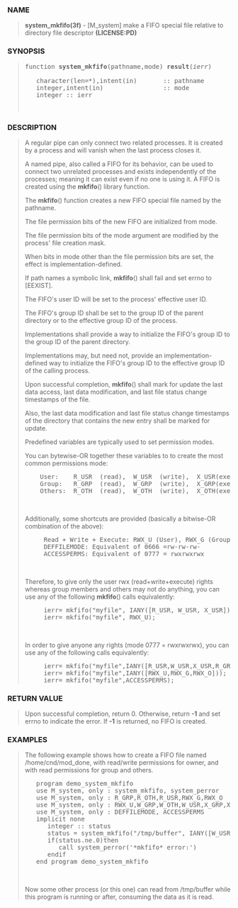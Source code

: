 <?
<body>
<!DOCTYPE html PUBLIC "-//W3C//DTD XHTML 1.0 Transitional//EN"
    "http://www.w3.org/TR/xhtml1/DTD/xhtml1-transitional.dtd">

<html xmlns="http://www.w3.org/1999/xhtml">
<head>
  <meta name="generator" content="HTML Tidy for Cygwin (vers 25 March 2009), see www.w3.org" />

  <title></title>
</head>

<body>
  <div id="Container">
    <div id="Content">
      <div class="c123"></div><a name="0"></a>

      <h3><a name="0">NAME</a></h3>

      <blockquote>
        <b>system_mkfifo(3f)</b> - [M_system] make a FIFO special file relative to directory file descriptor <b>(LICENSE:PD)</b>
      </blockquote><a name="contents" id="contents"></a>

      <h3><a name="7">SYNOPSIS</a></h3>

      <blockquote>
        <pre>
function <b>system_mkfifo</b>(pathname,mode) <b>result</b>(<i>ierr</i>)
<br />   character(len=*),intent(in)       :: pathname
   integer,intent(in)                :: mode
   integer :: ierr
<br />
</pre>
      </blockquote><a name="2"></a>

      <h3><a name="2">DESCRIPTION</a></h3>

      <blockquote>
        A regular pipe can only connect two related processes. It is created by a process and will vanish when the last process closes it.

        <p>A named pipe, also called a FIFO for its behavior, can be used to connect two unrelated processes and exists independently of the processes;
        meaning it can exist even if no one is using it. A FIFO is created using the <b>mkfifo</b>() library function.</p>

        <p>The <b>mkfifo</b>() function creates a new FIFO special file named by the pathname.</p>

        <p>The file permission bits of the new FIFO are initialized from mode.</p>

        <p>The file permission bits of the mode argument are modified by the process' file creation mask.</p>

        <p>When bits in mode other than the file permission bits are set, the effect is implementation-defined.</p>

        <p>If path names a symbolic link, <b>mkfifo</b>() shall fail and set errno to [EEXIST].</p>

        <p>The FIFO's user ID will be set to the process' effective user ID.</p>

        <p>The FIFO's group ID shall be set to the group ID of the parent directory or to the effective group ID of the process.</p>

        <p>Implementations shall provide a way to initialize the FIFO's group ID to the group ID of the parent directory.</p>

        <p>Implementations may, but need not, provide an implementation-defined way to initialize the FIFO's group ID to the effective group ID of the
        calling process.</p>

        <p>Upon successful completion, <b>mkfifo</b>() shall mark for update the last data access, last data modification, and last file status change
        timestamps of the file.</p>

        <p>Also, the last data modification and last file status change timestamps of the directory that contains the new entry shall be marked for
        update.</p>

        <p>Predefined variables are typically used to set permission modes.</p>

        <p>You can bytewise-OR together these variables to to create the most common permissions mode:</p>
        <pre>
    User:    R_USR  (read),  W_USR  (write),  X_USR(execute)
    Group:   R_GRP  (read),  W_GRP  (write),  X_GRP(execute)
    Others:  R_OTH  (read),  W_OTH  (write),  X_OTH(execute)
<br />
</pre>Additionally, some shortcuts are provided (basically a bitwise-OR combination of the above):
        <pre>
     Read + Write + Execute: RWX_U (User), RWX_G (Group), RWX_O (Others)
     DEFFILEMODE: Equivalent of 0666 =rw-rw-rw-
     ACCESSPERMS: Equivalent of 0777 = rwxrwxrwx
<br />
</pre>Therefore, to give only the user rwx (read+write+execute) rights whereas group members and others may not do anything, you can use any of the
following <b>mkfifo</b>() calls equivalently:
        <pre>
     ierr= mkfifo("myfile", IANY([R_USR, W_USR, X_USR]));
     ierr= mkfifo("myfile", RWX_U);
<br />
</pre>In order to give anyone any rights (mode 0777 = rwxrwxrwx), you can use any of the following calls equivalently:
        <pre>
     ierr= mkfifo("myfile",IANY([R_USR,W_USR,X_USR,R_GRP,W_GRP,X_GRP,R_OTH,W_OTH,X_OTH]));
     ierr= mkfifo("myfile",IANY([RWX_U,RWX_G,RWX_O]));
     ierr= mkfifo("myfile",ACCESSPERMS);
</pre>
      </blockquote><a name="3"></a>

      <h3><a name="3">RETURN VALUE</a></h3>

      <blockquote>
        Upon successful completion, return 0. Otherwise, return <b>-1</b> and set errno to indicate the error. If <b>-1</b> is returned, no FIFO is created.
      </blockquote><a name="4"></a>

      <h3><a name="4">EXAMPLES</a></h3>

      <blockquote>
        The following example shows how to create a FIFO file named /home/cnd/mod_done, with read/write permissions for owner, and with read permissions for
        group and others.
        <pre>
   program demo_system_mkfifo
   use M_system, only : system_mkfifo, system_perror
   use M_system, only : R_GRP,R_OTH,R_USR,RWX_G,RWX_O
   use M_system, only : RWX_U,W_GRP,W_OTH,W_USR,X_GRP,X_OTH,X_USR
   use M_system, only : DEFFILEMODE, ACCESSPERMS
   implicit none
      integer :: status
      status = system_mkfifo("/tmp/buffer", IANY([W_USR, R_USR, R_GRP, R_OTH]))
      if(status.ne.0)then
         call system_perror('*mkfifo* error:')
      endif
   end program demo_system_mkfifo
<br />
</pre>Now some other process (or this one) can read from /tmp/buffer while this program is running or after, consuming the data as it is read.
      </blockquote><a name="5"></a>
    </div>
  </div>
</body>
</html>
